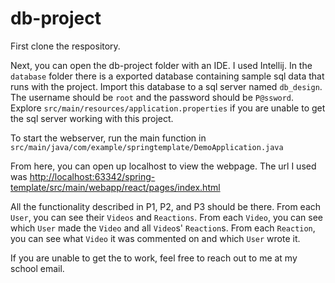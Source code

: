 # db-project

First clone the respository. 

Next, you can open the db-project folder with an IDE. I used Intellij. In the `database` folder there is a exported database containing sample sql data that runs with the project. Import this database to a sql server named `db_design`. The username should be `root` and the password should be `P@ssword`. Explore `src/main/resources/application.properties` if you are unable to get the sql server working with this project.

To start the webserver, run the main function in `src/main/java/com/example/springtemplate/DemoApplication.java`

From here, you can open up localhost to view the webpage. The url I used was <http://localhost:63342/spring-template/src/main/webapp/react/pages/index.html>

All the functionality described in P1, P2, and P3 should be there. From each `User`, you can see their `Videos` and `Reactions`. From each `Video`, you can see which `User` made the `Video` and all `Video`s' `Reaction`s. From each `Reaction`, you can see what `Video` it was commented on and which `User` wrote it.

If you are unable to get the to work, feel free to reach out to me at my school email.
